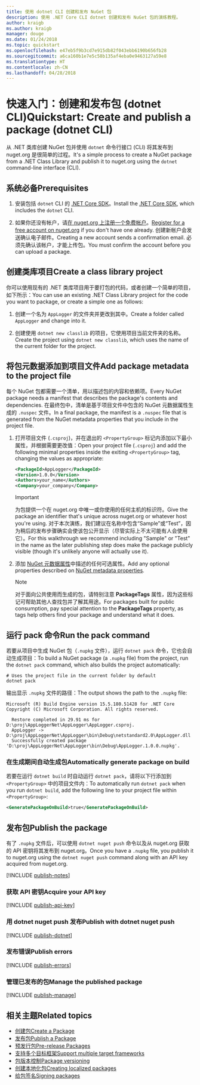 ```yaml
---
title: 使用 dotnet CLI 创建和发布 NuGet 包
description: 使用 .NET Core CLI dotnet 创建和发布 NuGet 包的演练教程。
author: kraigb
ms.author: kraigb
manager: douge
ms.date: 01/24/2018
ms.topic: quickstart
ms.openlocfilehash: e47eb5f9b3cd7e915db82f043ebb6190b656fb28
ms.sourcegitcommit: a6ca160b1e7e5c58b135af4eba0e9463127a59e8
ms.translationtype: HT
ms.contentlocale: zh-CN
ms.lasthandoff: 04/28/2018
---
```

# <a name="quickstart-create-and-publish-a-package-dotnet-cli"></a><span data-ttu-id="57e5d-103">快速入门：创建和发布包 (dotnet CLI)</span><span class="sxs-lookup"><span data-stu-id="57e5d-103">Quickstart: Create and publish a package (dotnet CLI)</span></span>

<span data-ttu-id="57e5d-104">从 .NET 类库创建 NuGet 包并使用 `dotnet` 命令行接口 (CLI) 将其发布到 nuget.org 是很简单的过程。</span><span class="sxs-lookup"><span data-stu-id="57e5d-104">It's a simple process to create a NuGet package from a .NET Class Library and publish it to nuget.org using the `dotnet` command-line interface (CLI).</span></span>

## <a name="prerequisites"></a><span data-ttu-id="57e5d-105">系统必备</span><span class="sxs-lookup"><span data-stu-id="57e5d-105">Prerequisites</span></span>

1. <span data-ttu-id="57e5d-106">安装包括 `dotnet` CLI 的 [.NET Core SDK](https://www.microsoft.com/net/download/)。</span><span class="sxs-lookup"><span data-stu-id="57e5d-106">Install the [.NET Core SDK](https://www.microsoft.com/net/download/), which includes the `dotnet` CLI.</span></span>

1. <span data-ttu-id="57e5d-107">如果你还没有帐户，请[在 nuget.org 上注册一个免费帐户](https://www.nuget.org/users/account/LogOn?returnUrl=%2F)。</span><span class="sxs-lookup"><span data-stu-id="57e5d-107">[Register for a free account on nuget.org](https://www.nuget.org/users/account/LogOn?returnUrl=%2F) if you don't have one already.</span></span> <span data-ttu-id="57e5d-108">创建新帐户会发送确认电子邮件。</span><span class="sxs-lookup"><span data-stu-id="57e5d-108">Creating a new account sends a confirmation email.</span></span> <span data-ttu-id="57e5d-109">必须先确认该帐户，才能上传包。</span><span class="sxs-lookup"><span data-stu-id="57e5d-109">You must confirm the account before you can upload a package.</span></span>

## <a name="create-a-class-library-project"></a><span data-ttu-id="57e5d-110">创建类库项目</span><span class="sxs-lookup"><span data-stu-id="57e5d-110">Create a class library project</span></span>

<span data-ttu-id="57e5d-111">你可以使用现有的 .NET 类库项目用于要打包的代码，或者创建一个简单的项目，如下所示：</span><span class="sxs-lookup"><span data-stu-id="57e5d-111">You can use an existing .NET Class Library project for the code you want to package, or create a simple one as follows:</span></span>

1. <span data-ttu-id="57e5d-112">创建一个名为 `AppLogger` 的文件夹并更改到其中。</span><span class="sxs-lookup"><span data-stu-id="57e5d-112">Create a folder called `AppLogger` and change into it.</span></span>

1. <span data-ttu-id="57e5d-113">创建使用 `dotnet new classlib` 的项目，它使用项目当前文件夹的名称。</span><span class="sxs-lookup"><span data-stu-id="57e5d-113">Create the project using `dotnet new classlib`, which uses the name of the current folder for the project.</span></span>

## <a name="add-package-metadata-to-the-project-file"></a><span data-ttu-id="57e5d-114">将包元数据添加到项目文件</span><span class="sxs-lookup"><span data-stu-id="57e5d-114">Add package metadata to the project file</span></span>

<span data-ttu-id="57e5d-115">每个 NuGet 包都需要一个清单，用以描述包的内容和依赖项。</span><span class="sxs-lookup"><span data-stu-id="57e5d-115">Every NuGet package needs a manifest that describes the package's contents and dependencies.</span></span> <span data-ttu-id="57e5d-116">在最终包中，清单是基于项目文件中包含的 NuGet 元数据属性生成的 `.nuspec` 文件。</span><span class="sxs-lookup"><span data-stu-id="57e5d-116">In a final package, the manifest is a `.nuspec` file that is generated from the NuGet metadata properties that you include in the project file.</span></span>

1. <span data-ttu-id="57e5d-117">打开项目文件 (`.csproj`)，并在退出的 `<PropertyGroup>` 标记内添加以下最小属性，并根据需要更改值：</span><span class="sxs-lookup"><span data-stu-id="57e5d-117">Open your project file (`.csproj`) and add the following minimal properties inside the exiting `<PropertyGroup>` tag, changing the values as appropriate:</span></span>

    ```xml
    <PackageId>AppLogger</PackageId>
    <Version>1.0.0</Version>
    <Authors>your_name</Authors>
    <Company>your_company</Company>
    ```

    > [!Important]
    > <span data-ttu-id="57e5d-118">为包提供一个在 nuget.org 中唯一或你使用的任何主机的标识符。</span><span class="sxs-lookup"><span data-stu-id="57e5d-118">Give the package an identifier that's unique across nuget.org or whatever host you're using.</span></span> <span data-ttu-id="57e5d-119">对于本次演练，我们建议在名称中包含“Sample”或“Test”，因为稍后的发布步骤确实会使该包公开显示（尽管实际上不太可能有人会使用它）。</span><span class="sxs-lookup"><span data-stu-id="57e5d-119">For this walkthrough we recommend including "Sample" or "Test" in the name as the later publishing step does make the package publicly visible (though it's unlikely anyone will actually use it).</span></span>

1. <span data-ttu-id="57e5d-120">添加 [NuGet 元数据属性](/dotnet/core/tools/csproj#nuget-metadata-properties)中描述的任何可选属性。</span><span class="sxs-lookup"><span data-stu-id="57e5d-120">Add any optional properties described on [NuGet metadata properties](/dotnet/core/tools/csproj#nuget-metadata-properties).</span></span>

    > [!Note]
    > <span data-ttu-id="57e5d-121">对于面向公共使用而生成的包，请特别注意 **PackageTags** 属性，因为这些标记可帮助其他人查找包并了解其用途。</span><span class="sxs-lookup"><span data-stu-id="57e5d-121">For packages built for public consumption, pay special attention to the **PackageTags** property, as tags help others find your package and understand what it does.</span></span>

## <a name="run-the-pack-command"></a><span data-ttu-id="57e5d-122">运行 pack 命令</span><span class="sxs-lookup"><span data-stu-id="57e5d-122">Run the pack command</span></span>

<span data-ttu-id="57e5d-123">若要从项目中生成 NuGet 包（`.nupkg` 文件），运行 `dotnet pack` 命令，它也会自动生成项目：</span><span class="sxs-lookup"><span data-stu-id="57e5d-123">To build a NuGet package (a `.nupkg` file) from the project, run the `dotnet pack` command, which also builds the project automatically:</span></span>

```cli
# Uses the project file in the current folder by default
dotnet pack
```

<span data-ttu-id="57e5d-124">输出显示 `.nupkg` 文件的路径：</span><span class="sxs-lookup"><span data-stu-id="57e5d-124">The output shows the path to the `.nupkg` file:</span></span>

```output
Microsoft (R) Build Engine version 15.5.180.51428 for .NET Core
Copyright (C) Microsoft Corporation. All rights reserved.

  Restore completed in 29.91 ms for D:\proj\AppLoggerNet\AppLogger\AppLogger.csproj.
  AppLogger -> D:\proj\AppLoggerNet\AppLogger\bin\Debug\netstandard2.0\AppLogger.dll
  Successfully created package 'D:\proj\AppLoggerNet\AppLogger\bin\Debug\AppLogger.1.0.0.nupkg'.
```

### <a name="automatically-generate-package-on-build"></a><span data-ttu-id="57e5d-125">在生成期间自动生成包</span><span class="sxs-lookup"><span data-stu-id="57e5d-125">Automatically generate package on build</span></span>

<span data-ttu-id="57e5d-126">若要在运行 `dotnet build` 时自动运行 `dotnet pack`，请将以下行添加到 `<PropertyGroup>` 中的项目文件内：</span><span class="sxs-lookup"><span data-stu-id="57e5d-126">To automatically run `dotnet pack` when you run `dotnet build`, add the following line to your project file within `<PropertyGroup>`:</span></span>

```xml
<GeneratePackageOnBuild>true</GeneratePackageOnBuild>
```

## <a name="publish-the-package"></a><span data-ttu-id="57e5d-127">发布包</span><span class="sxs-lookup"><span data-stu-id="57e5d-127">Publish the package</span></span>

<span data-ttu-id="57e5d-128">有了 `.nupkg` 文件后，可以使用 `dotnet nuget push` 命令以及从 nuget.org 获取的 API 密钥将其发布到 nuget.org。</span><span class="sxs-lookup"><span data-stu-id="57e5d-128">Once you have a `.nupkg` file, you publish it to nuget.org using the `dotnet nuget push` command along with an API key acquired from nuget.org.</span></span>

[!INCLUDE [publish-notes](includes/publish-notes.md)]

### <a name="acquire-your-api-key"></a><span data-ttu-id="57e5d-129">获取 API 密钥</span><span class="sxs-lookup"><span data-stu-id="57e5d-129">Acquire your API key</span></span>

[!INCLUDE [publish-api-key](includes/publish-api-key.md)]

### <a name="publish-with-dotnet-nuget-push"></a><span data-ttu-id="57e5d-130">用 dotnet nuget push 发布</span><span class="sxs-lookup"><span data-stu-id="57e5d-130">Publish with dotnet nuget push</span></span>

[!INCLUDE [publish-dotnet](includes/publish-dotnet.md)]

### <a name="publish-errors"></a><span data-ttu-id="57e5d-131">发布错误</span><span class="sxs-lookup"><span data-stu-id="57e5d-131">Publish errors</span></span>

[!INCLUDE [publish-errors](includes/publish-errors.md)]

### <a name="manage-the-published-package"></a><span data-ttu-id="57e5d-132">管理已发布的包</span><span class="sxs-lookup"><span data-stu-id="57e5d-132">Manage the published package</span></span>

[!INCLUDE [publish-manage](includes/publish-manage.md)]

## <a name="related-topics"></a><span data-ttu-id="57e5d-133">相关主题</span><span class="sxs-lookup"><span data-stu-id="57e5d-133">Related topics</span></span>

- [<span data-ttu-id="57e5d-134">创建包</span><span class="sxs-lookup"><span data-stu-id="57e5d-134">Create a Package</span></span>](../create-packages/creating-a-package.md)
- [<span data-ttu-id="57e5d-135">发布包</span><span class="sxs-lookup"><span data-stu-id="57e5d-135">Publish a Package</span></span>](../create-packages/publish-a-package.md)
- [<span data-ttu-id="57e5d-136">预发行包</span><span class="sxs-lookup"><span data-stu-id="57e5d-136">Pre-release Packages</span></span>](../create-packages/Prerelease-Packages.md)
- [<span data-ttu-id="57e5d-137">支持多个目标框架</span><span class="sxs-lookup"><span data-stu-id="57e5d-137">Support multiple target frameworks</span></span>](../create-packages/supporting-multiple-target-frameworks.md)
- [<span data-ttu-id="57e5d-138">包版本控制</span><span class="sxs-lookup"><span data-stu-id="57e5d-138">Package versioning</span></span>](../reference/package-versioning.md)
- [<span data-ttu-id="57e5d-139">创建本地化包</span><span class="sxs-lookup"><span data-stu-id="57e5d-139">Creating localized packages</span></span>](../create-packages/creating-localized-packages.md)
- [<span data-ttu-id="57e5d-140">给包签名</span><span class="sxs-lookup"><span data-stu-id="57e5d-140">Signing packages</span></span>](../create-packages/Sign-a-package.md)
